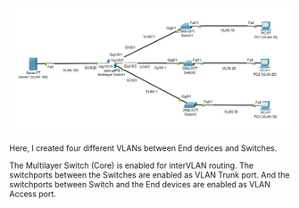 
![](Network.PNG)

Here, I created four different VLANs between End devices and Switches.

The Multilayer Switch (Core) is enabled for interVLAN routing. The switchports between the Switches are enabled as VLAN Trunk port. And the switchports between Switch and the End devices are enabled as VLAN Access port.
